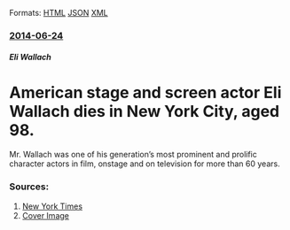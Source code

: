 
Formats: [HTML](/news/2014/06/24/american-stage-and-screen-actor-eli-wallach-dies-in-new-york-city-aged-98.html)  [JSON](/news/2014/06/24/american-stage-and-screen-actor-eli-wallach-dies-in-new-york-city-aged-98.json)  [XML](/news/2014/06/24/american-stage-and-screen-actor-eli-wallach-dies-in-new-york-city-aged-98.xml)  

### [2014-06-24](/news/2014/06/24/index.md)

##### Eli Wallach
# American stage and screen actor Eli Wallach dies in New York City, aged 98. 

Mr. Wallach was one of his generation’s most prominent and prolific character actors in film, onstage and on television for more than 60 years.


### Sources:

1. [New York Times](https://www.nytimes.com/2014/06/25/movies/eli-wallach-multifaceted-actor-dies-at-98.html)
1. [Cover Image](https://static01.nyt.com/images/2014/06/26/arts/wallach-obit-slide-G2WR/wallach-obit-slide-G2WR-videoSixteenByNine1050.jpg)
